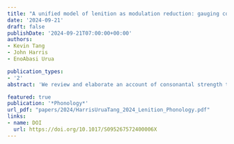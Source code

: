 ```yaml
---
title: "A unified model of lenition as modulation reduction: gauging consonant strength in Ibibio"
date: '2024-09-21'
draft: false
publishDate: '2024-09-21T07:00:00+00:00'
authors:
- Kevin Tang
- John Harris
- Eno­Abasi Urua

publication_types:
- '2'
abstract: 'We review and elaborate an account of consonantal strength that is founded on the model of speech as a modulated carrier signal. The stronger the consonant, the greater the modulation. Unlike approaches based on sonority or articulatory aperture, the account offers a uniform definition of the phonetic effect lenition has on consonants: All types of lenition (such as debuccalisation, spirantisation and vocalisation) reduce the extent to which a consonant modulates the carrier. To demonstrate the quantifiability of this account, we present an analysis of Ibibio, in which we investigate the effects of lenition on the amplitude, periodicity and temporal properties of consonants. We propose a method for integrating these different acoustic dimensions within an overall measure of modulation size. Not only does the modulated­carrier account cover all the classically recognised lenition types, but it also encompasses loss of plosive release in final stops – which, although not traditionally classed as lenition, is clearly related to processes that are.'

featured: true
publication: '*Phonology*'
url_pdf: "papers/2024/HarrisUruaTang_2024_Lenition_Phonology.pdf"
links:
- name: DOI
  url: https://doi.org/10.1017/S095267572400006X
---
```

